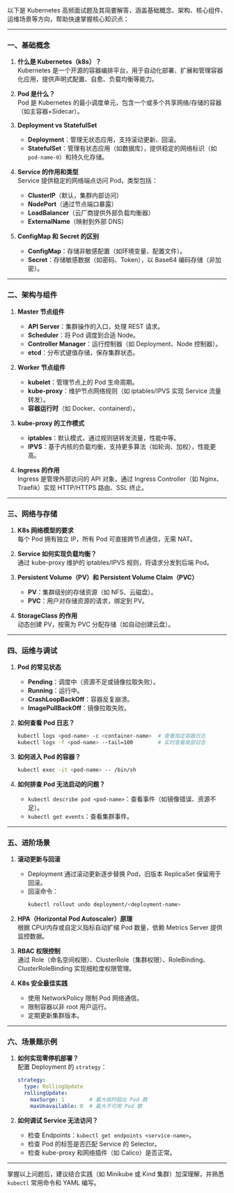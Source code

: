 以下是 Kubernetes 高频面试题及其简要解答，涵盖基础概念、架构、核心组件、运维场景等方向，帮助快速掌握核心知识点：

---

### **一、基础概念**
1. **什么是 Kubernetes（k8s）？**  
   Kubernetes 是一个开源的容器编排平台，用于自动化部署、扩展和管理容器化应用，提供声明式配置、自愈、负载均衡等能力。

2. **Pod 是什么？**  
   Pod 是 Kubernetes 的最小调度单元，包含一个或多个共享网络/存储的容器（如主容器+Sidecar）。

3. **Deployment vs StatefulSet**  
   - **Deployment**：管理无状态应用，支持滚动更新、回滚。  
   - **StatefulSet**：管理有状态应用（如数据库），提供稳定的网络标识（如 `pod-name-0`）和持久化存储。

4. **Service 的作用和类型**  
   Service 提供稳定的网络端点访问 Pod，类型包括：  
   - **ClusterIP**（默认，集群内部访问）  
   - **NodePort**（通过节点端口暴露）  
   - **LoadBalancer**（云厂商提供外部负载均衡器）  
   - **ExternalName**（映射到外部 DNS）

5. **ConfigMap 和 Secret 的区别**  
   - **ConfigMap**：存储非敏感配置（如环境变量、配置文件）。  
   - **Secret**：存储敏感数据（如密码、Token），以 Base64 编码存储（非加密）。

---

### **二、架构与组件**
1. **Master 节点组件**  
   - **API Server**：集群操作的入口，处理 REST 请求。  
   - **Scheduler**：将 Pod 调度到合适 Node。  
   - **Controller Manager**：运行控制器（如 Deployment、Node 控制器）。  
   - **etcd**：分布式键值存储，保存集群状态。

2. **Worker 节点组件**  
   - **kubelet**：管理节点上的 Pod 生命周期。  
   - **kube-proxy**：维护节点网络规则（如 iptables/IPVS 实现 Service 流量转发）。  
   - **容器运行时**（如 Docker、containerd）。

3. **kube-proxy 的工作模式**  
   - **iptables**：默认模式，通过规则链转发流量，性能中等。  
   - **IPVS**：基于内核的负载均衡，支持更多算法（如轮询、加权），性能更高。

4. **Ingress 的作用**  
   Ingress 是管理外部访问的 API 对象，通过 Ingress Controller（如 Nginx、Traefik）实现 HTTP/HTTPS 路由、SSL 终止。

---

### **三、网络与存储**
1. **K8s 网络模型的要求**  
   每个 Pod 拥有独立 IP，所有 Pod 可直接跨节点通信，无需 NAT。

2. **Service 如何实现负载均衡？**  
   通过 kube-proxy 维护的 iptables/IPVS 规则，将请求分发到后端 Pod。

3. **Persistent Volume（PV）和 Persistent Volume Claim（PVC）**  
   - **PV**：集群级别的存储资源（如 NFS、云磁盘）。  
   - **PVC**：用户对存储资源的请求，绑定到 PV。

4. **StorageClass 的作用**  
   动态创建 PV，按需为 PVC 分配存储（如自动创建云盘）。

---

### **四、运维与调试**
1. **Pod 的常见状态**  
   - **Pending**：调度中（资源不足或镜像拉取失败）。  
   - **Running**：运行中。  
   - **CrashLoopBackOff**：容器反复崩溃。  
   - **ImagePullBackOff**：镜像拉取失败。

2. **如何查看 Pod 日志？**  
   ```bash
   kubectl logs <pod-name> -c <container-name>  # 查看指定容器日志
   kubectl logs -f <pod-name> --tail=100        # 实时查看尾部日志
   ```

3. **如何进入 Pod 的容器？**  
   ```bash
   kubectl exec -it <pod-name> -- /bin/sh
   ```

4. **如何排查 Pod 无法启动的问题？**  
   - `kubectl describe pod <pod-name>`：查看事件（如镜像错误、资源不足）。  
   - `kubectl get events`：查看集群事件。

---

### **五、进阶场景**
1. **滚动更新与回滚**  
   - Deployment 通过滚动更新逐步替换 Pod，旧版本 ReplicaSet 保留用于回滚。  
   - 回滚命令：  
     ```bash
     kubectl rollout undo deployment/<deployment-name>
     ```

2. **HPA（Horizontal Pod Autoscaler）原理**  
   根据 CPU/内存或自定义指标自动扩缩 Pod 数量，依赖 Metrics Server 提供监控数据。

3. **RBAC 权限控制**  
   通过 Role（命名空间权限）、ClusterRole（集群权限）、RoleBinding、ClusterRoleBinding 实现细粒度权限管理。

4. **K8s 安全最佳实践**  
   - 使用 NetworkPolicy 限制 Pod 网络通信。  
   - 限制容器以非 root 用户运行。  
   - 定期更新集群版本。

---

### **六、场景题示例**
1. **如何实现零停机部署？**  
   配置 Deployment 的 `strategy`：  
   ```yaml
   strategy:
     type: RollingUpdate
     rollingUpdate:
       maxSurge: 1        # 最大临时超出 Pod 数
       maxUnavailable: 0  # 最大不可用 Pod 数
   ```

2. **如何调试 Service 无法访问？**  
   - 检查 Endpoints：`kubectl get endpoints <service-name>`。  
   - 检查 Pod 的标签是否匹配 Service 的 Selector。  
   - 检查 kube-proxy 和网络插件（如 Calico）是否正常。

---

掌握以上问题后，建议结合实践（如 Minikube 或 Kind 集群）加深理解，并熟悉 `kubectl` 常用命令和 YAML 编写。